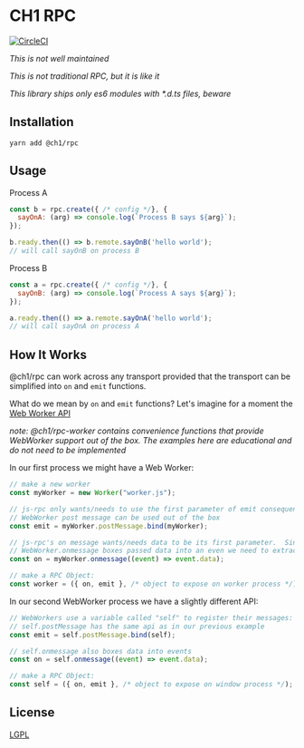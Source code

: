 # CH1 RPC

[![CircleCI](https://circleci.com/gh/bennett000/ch1-rpc.svg?style=svg)](https://circleci.com/gh/bennett000/ch1-rpc)

_This is not well maintained_

_This is not traditional RPC, but it is like it_

_This library ships only es6 modules with \*.d.ts files, beware_

## Installation

`yarn add @ch1/rpc`

## Usage

Process A

```js
const b = rpc.create({ /* config */}, {
  sayOnA: (arg) => console.log(`Process B says ${arg}`);
});

b.ready.then(() => b.remote.sayOnB('hello world');
// will call sayOnB on process B
```

Process B

```js
const a = rpc.create({ /* config */}, {
  sayOnB: (arg) => console.log(`Process A says ${arg}`);
});

a.ready.then(() => a.remote.sayOnA('hello world');
// will call sayOnA on process A
```

## How It Works

@ch1/rpc can work across any transport provided that the transport can be
simplified into `on` and `emit` functions.

What do we mean by `on` and `emit` functions? Let's imagine for a moment the
[Web Worker API](https://developer.mozilla.org/en-US/docs/Web/API/Web_Workers_API/Using_web_workers 'MDN: Using Web Workers')

_note: @ch1/rpc-worker contains convenience functions that provide WebWorker support out
of the box. The examples here are educational and *do not* need to be
implemented_

In our first process we might have a Web Worker:

```js
// make a new worker
const myWorker = new Worker("worker.js");

// js-rpc only wants/needs to use the first parameter of emit consequently the
// WebWorker post message can be used out of the box
const emit = myWorker.postMessage.bind(myWorker);

// js-rpc's on message wants/needs data to be its first parameter.  Since
// WebWorker.onmessage boxes passed data into an even we need to extract it
const on = myWorker.onmessage((event) => event.data);

// make a RPC Object:
const worker = ({ on, emit }, /* object to expose on worker process */);
```

In our second WebWorker process we have a slightly different API:

```js
// WebWorkers use a variable called "self" to register their messages:
// self.postMessage has the same api as in our previous example
const emit = self.postMessage.bind(self);

// self.onmessage also boxes data into events
const on = self.onmessage((event) => event.data);

// make a RPC Object:
const self = ({ on, emit }, /* object to expose on window process */);
```

## License

[LGPL](./LICENSE 'Lesser GNU Public License')

